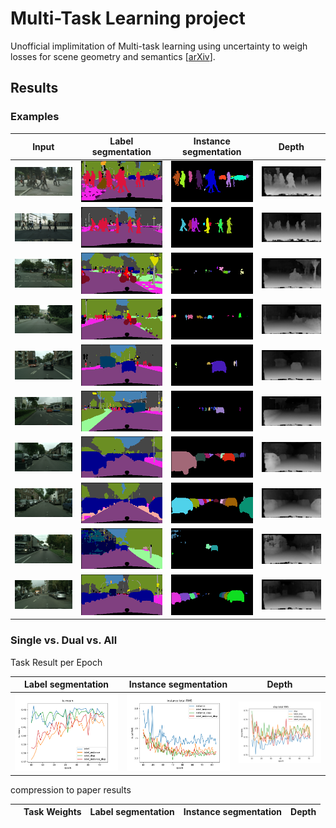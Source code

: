 # Multi-Task Learning project
Unofficial implimitation of Multi-task learning using uncertainty to weigh losses for scene geometry and semantics [[arXiv](https://arxiv.org/abs/1705.07115)].

## Results
### Examples
|        Input        | Label <br>segmentation  |Instance <br>segmentation|       Depth         |
|:-------------------:|:-------------------:|:-------------------:|:-------------------:|
|<img width="200px" src='inputs/Pedestrian_crossing_0.png'>|<img src='results/resNet_label_instance_disp/label_Pedestrian_crossing_0.png' width="200px">|<img src='results/resNet_label_instance_disp/instance_Pedestrian_crossing_0.png' width="200px">|<img src='results/resNet_label_instance_disp/disp_Pedestrian_crossing_0.png' width="200px">|
|<img width="200px" src='inputs/Pedestrian_crossing_1.png'>|<img src='results/resNet_label_instance_disp/label_Pedestrian_crossing_1.png' width="200px">|<img src='results/resNet_label_instance_disp/instance_Pedestrian_crossing_1.png' width="200px">|<img src='results/resNet_label_instance_disp/disp_Pedestrian_crossing_1.png' width="200px">|
|<img width="200px" src='inputs/bicycle_0.png'>|<img src='results/resNet_label_instance_disp/label_bicycle_0.png' width="200px">|<img src='results/resNet_label_instance_disp/instance_bicycle_0.png' width="200px">|<img src='results/resNet_label_instance_disp/disp_bicycle_0.png' width="200px">|
|<img width="200px" src='inputs/bicycle_1.png'>|<img src='results/resNet_label_instance_disp/label_bicycle_1.png' width="200px">|<img src='results/resNet_label_instance_disp/instance_bicycle_1.png' width="200px">|<img src='results/resNet_label_instance_disp/disp_bicycle_1.png' width="200px">|
|<img width="200px" src='inputs/bus_0.png'>|<img src='results/resNet_label_instance_disp/label_bus_0.png' width="200px">|<img src='results/resNet_label_instance_disp/instance_bus_0.png' width="200px">|<img src='results/resNet_label_instance_disp/disp_bus_0.png' width="200px">|
|<img width="200px" src='inputs/bus_1.png'>|<img src='results/resNet_label_instance_disp/label_bus_1.png' width="200px">|<img src='results/resNet_label_instance_disp/instance_bus_1.png' width="200px">|<img src='results/resNet_label_instance_disp/disp_bus_1.png' width="200px">|
|<img width="200px" src='inputs/parking_0.png'>|<img src='results/resNet_label_instance_disp/label_parking_0.png' width="200px">|<img src='results/resNet_label_instance_disp/instance_parking_0.png' width="200px">|<img src='results/resNet_label_instance_disp/disp_parking_0.png' width="200px">|
|<img width="200px" src='inputs/parking_1.png'>|<img src='results/resNet_label_instance_disp/label_parking_1.png' width="200px">|<img src='results/resNet_label_instance_disp/instance_parking_1.png' width="200px">|<img src='results/resNet_label_instance_disp/disp_parking_1.png' width="200px">|
|<img width="200px" src='inputs/truck_0.png'>|<img src='results/resNet_label_instance_disp/label_truck_0.png' width="200px">|<img src='results/resNet_label_instance_disp/instance_truck_0.png' width="200px">|<img src='results/resNet_label_instance_disp/disp_truck_0.png' width="200px">|
|<img width="200px" src='inputs/truck_1.png'>|<img src='results/resNet_label_instance_disp/label_truck_1.png' width="200px">|<img src='results/resNet_label_instance_disp/instance_truck_1.png' width="200px">|<img src='results/resNet_label_instance_disp/disp_truck_1.png' width="200px">|

### Single vs. Dual vs. All
Task Result per Epoch

|Label segmentation   |Instance segmentation|       Depth         |
|:-------------------:|:-------------------:|:-------------------:|
|<img src='images/graphs/label.png' width="280px">|<img src='images/graphs/instance.png' width="280px">|<img src='images/graphs/disp.png' width="280px">|

compression to paper results

|     |   Task Weights      |Label segmentation   |Instance segmentation|       Depth         |
|:---:|:-------------------:|:-------------------:|:-------------------:|:-------------------:|




